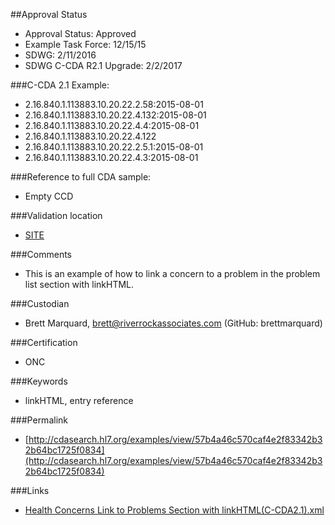 ##Approval Status 

* Approval Status: Approved
* Example Task Force: 12/15/15
* SDWG: 2/11/2016
* SDWG C-CDA R2.1 Upgrade: 2/2/2017

###C-CDA 2.1 Example:
* 2.16.840.1.113883.10.20.22.2.58:2015-08-01
* 2.16.840.1.113883.10.20.22.4.132:2015-08-01
* 2.16.840.1.113883.10.20.22.4.4:2015-08-01
* 2.16.840.1.113883.10.20.22.4.122
* 2.16.840.1.113883.10.20.22.2.5.1:2015-08-01
* 2.16.840.1.113883.10.20.22.4.3:2015-08-01

###Reference to full CDA sample:
* Empty CCD

###Validation location

* [SITE](https://sitenv.org/sandbox-ccda/ccda-validator)


###Comments

* This is an example of how to link a concern to a problem in the problem list section with linkHTML.

###Custodian

* Brett Marquard, brett@riverrockassociates.com (GitHub: brettmarquard)

###Certification
* ONC

###Keywords

* linkHTML, entry reference


###Permalink

* [http://cdasearch.hl7.org/examples/view/57b4a46c570caf4e2f83342b32b64bc1725f0834](http://cdasearch.hl7.org/examples/view/57b4a46c570caf4e2f83342b32b64bc1725f0834)

###Links

* [Health Concerns Link to Problems Section with linkHTML(C-CDA2.1).xml](https://github.com/HL7/C-CDA-Examples/tree/master/Health%20Concerns/Health%20Concerns%20Link%20to%20Problems%20Section%20with%20linkHTML/Health%20Concerns%20Link%20to%20Problems%20Section%20with%20linkHTML%28C-CDA2.1%29.xml)
